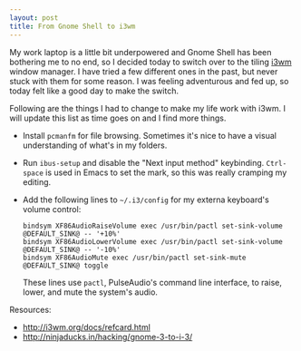 ```yaml
---
layout: post
title: From Gnome Shell to i3wm
---
```

My work laptop is a little bit underpowered and Gnome Shell has been bothering me to no end, so I decided today to switch over to the tiling [i3wm](http://i3wm.org) window manager. I have tried a few different ones in the past, but never stuck with them for some reason. I was feeling adventurous and fed up, so today felt like a good day to make the switch.

Following are the things I had to change to make my life work with i3wm. I will update this list as time goes on and I find more things.

- Install `pcmanfm` for file browsing. Sometimes it's nice to have a visual understanding of what's in my folders.
- Run `ibus-setup` and disable the "Next input method" keybinding. `Ctrl-space` is used in Emacs to set the mark, so this was really cramping my editing.
- Add the following lines to `~/.i3/config` for my externa keyboard's volume control:

  ```
  bindsym XF86AudioRaiseVolume exec /usr/bin/pactl set-sink-volume @DEFAULT_SINK@ -- '+10%'
  bindsym XF86AudioLowerVolume exec /usr/bin/pactl set-sink-volume @DEFAULT_SINK@ -- '-10%'
  bindsym XF86AudioMute exec /usr/bin/pactl set-sink-mute @DEFAULT_SINK@ toggle
  ```

  These lines use `pactl`, PulseAudio's command line interface, to raise, lower, and mute the system's audio.


Resources:

- http://i3wm.org/docs/refcard.html
- http://ninjaducks.in/hacking/gnome-3-to-i-3/
